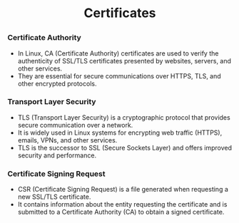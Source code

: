 <h1 style="text-align:center;"> Certificates</p>

### Certificate Authority

- In Linux, CA (Certificate Authority) certificates are used to verify the authenticity of SSL/TLS certificates presented by websites, servers, and other services.
- They are essential for secure communications over HTTPS, TLS, and other encrypted protocols.

### Transport Layer Security

- TLS (Transport Layer Security) is a cryptographic protocol that provides secure communication over a network.
- It is widely used in Linux systems for encrypting web traffic (HTTPS), emails, VPNs, and other services.
- TLS is the successor to SSL (Secure Sockets Layer) and offers improved security and performance.

### Certificate Signing Request

- CSR (Certificate Signing Request) is a file generated when requesting a new SSL/TLS certificate.
- It contains information about the entity requesting the certificate and is submitted to a Certificate Authority (CA) to obtain a signed certificate.
